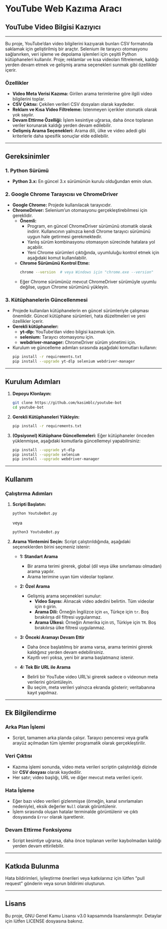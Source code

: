 # YouTube Web Kazıma Aracı
## YouTube Video Bilgisi Kazıyıcı

---

Bu proje, YouTube’dan video bilgilerini kazıyarak bunları CSV formatında saklamak için geliştirilmiş bir araçtır. Selenium ile tarayıcı otomasyonu sağlanırken, veri işleme ve depolama işlemleri için çeşitli Python kütüphaneleri kullanılır. Proje; reklamlar ve kısa videoları filtrelemek, kaldığı yerden devam etmek ve gelişmiş arama seçenekleri sunmak gibi özellikler içerir.

### Özellikler
- **Video Meta Verisi Kazıma:** Girilen arama terimlerine göre ilgili video bilgilerini toplar.
- **CSV Çıktısı:** Çekilen verileri CSV dosyaları olarak kaydeder.
- **Reklam ve Kısa Video Filtreleme:** İstenmeyen içerikler otomatik olarak yok sayılır.
- **Devam Ettirme Özelliği:** İşlem kesintiye uğrarsa, daha önce toplanan veriler korunarak kaldığı yerden devam edilebilir.
- **Gelişmiş Arama Seçenekleri:** Arama dili, ülke ve video adedi gibi kriterlerle daha spesifik sonuçlar elde edilebilir.

---

## Gereksinimler

### 1. Python Sürümü
- **Python 3.x:** En güncel 3.x sürümünün kurulu olduğundan emin olun.

### 2. Google Chrome Tarayıcısı ve ChromeDriver
- **Google Chrome:** Projede kullanılacak tarayıcıdır.
- **ChromeDriver:** Selenium’un otomasyonu gerçekleştirebilmesi için gereklidir.
  - **Önemli:**  
    - Program, en güncel ChromeDriver sürümünü otomatik olarak indirir. Kullanıcının yalnızca kendi Chrome tarayıcı sürümünü uygun hale getirmesi gerekmektedir.
    - Yanlış sürüm kombinasyonu otomasyon sürecinde hatalara yol açabilir.
    - Yeni Chrome sürümleri çıktığında, uyumluluğu kontrol etmek için aşağıdaki komut kullanılabilir.
  - **Chrome Sürümünü Kontrol Etme:**
    ```sh
    chrome --version  # veya Windows için "chrome.exe --version"
    ```
  - Eğer Chrome sürümünüz mevcut ChromeDriver sürümüyle uyumlu değilse, uygun Chrome sürümünü yükleyin.

### 3. Kütüphanelerin Güncellenmesi
- Projede kullanılan kütüphanelerin en güncel sürümleriyle çalışması önemlidir. Güncel kütüphane sürümleri, hata düzeltmeleri ve yeni özellikler içerir.
- **Gerekli kütüphaneler:**
  - **yt-dlp:** YouTube’dan video bilgisi kazımak için.
  - **selenium:** Tarayıcı otomasyonu için.
  - **webdriver-manager:** ChromeDriver sürüm yönetimi için.
- Kurulum ve güncelleme adımları sırasında aşağıdaki komutları kullanın:
    ```sh
    pip install -r requirements.txt
    pip install --upgrade yt-dlp selenium webdriver-manager
    ```

---

## Kurulum Adımları

1. **Depoyu Klonlayın:**
    ```sh
    git clone https://github.com/kasimblc/youtube-bot
    cd youtube-bot
    ```

2. **Gerekli Kütüphaneleri Yükleyin:**
    ```sh
    pip install -r requirements.txt
    ```

3. **(Opsiyonel) Kütüphane Güncellemeleri:**
    Eğer kütüphaneler önceden yüklenmişse, aşağıdaki komutlarla güncellemeyi yapabilirsiniz:
    ```sh
    pip install --upgrade yt-dlp
    pip install --upgrade selenium
    pip install --upgrade webdriver-manager
    ```

---

## Kullanım

### Çalıştırma Adımları

1. **Scripti Başlatın:**
    ```sh
    python YoutubeBot.py
    ```
    veya
    ```sh
    python3 YoutubeBot.py
    ```

2. **Arama Yöntemini Seçin:**
   Script çalıştırıldığında, aşağıdaki seçeneklerden birini seçmeniz istenir:
   - **1: Standart Arama**  
     - Bir arama terimi girerek, global (dil veya ülke sınırlaması olmadan) arama yapılır.
     - Arama terimine uyan tüm videolar toplanır.
   
   - **2: Özel Arama**  
     - Gelişmiş arama seçenekleri sunulur:
       - **Video Sayısı:** Alınacak video adedini belirtin. Tüm videolar için `0` girin.
       - **Arama Dili:** Örneğin İngilizce için `en`, Türkçe için `tr`. Boş bırakılırsa dil filtresi uygulanmaz.
       - **Arama Ülkesi:** Örneğin Amerika için `US`, Türkiye için `TR`. Boş bırakılırsa ülke filtresi uygulanmaz.
   
   - **3: Önceki Aramayı Devam Ettir**  
     - Daha önce başlatılmış bir arama varsa, arama terimini girerek kaldığınız yerden devam edebilirsiniz.  
     - Kayıtlı veri yoksa, yeni bir arama başlatmanız istenir.
   
   - **4: Tek Bir URL ile Arama**  
     - Belirli bir YouTube video URL’si girerek sadece o videonun meta verilerini görüntüleyin.
     - Bu seçim, meta verileri yalnızca ekranda gösterir; veritabanına kayıt yapılmaz.

---

## Ek Bilgilendirme

### Arka Plan İşlemi
- Script, tamamen arka planda çalışır. Tarayıcı penceresi veya grafik arayüz açılmadan tüm işlemler programatik olarak gerçekleştirilir.

### Veri Çıktısı
- Kazıma işlemi sonunda, video meta verileri scriptin çalıştırıldığı dizinde bir **CSV dosyası** olarak kaydedilir.
- Her satır; video başlığı, URL ve diğer mevcut meta verileri içerir.

### Hata İşleme
- Eğer bazı video verileri gizlenmişse (örneğin, kanal sınırlamaları nedeniyle), eksik değerler `Null` olarak görüntülenir.
- İşlem sırasında oluşan hatalar terminalde görüntülenir ve çıktı dosyasında `Error` olarak işaretlenir.

### Devam Ettirme Fonksiyonu
- Script kesintiye uğrarsa, daha önce toplanan veriler kaybolmadan kaldığı yerden devam ettirilebilir.

---

## Katkıda Bulunma
Hata bildirimleri, iyileştirme önerileri veya katkılarınız için lütfen "pull request" gönderin veya sorun bildirimi oluşturun.

---

## Lisans
Bu proje, GNU Genel Kamu Lisansı v3.0 kapsamında lisanslanmıştır. Detaylar için lütfen LICENSE dosyasına bakınız.
